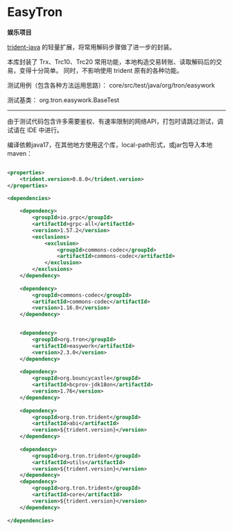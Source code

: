 # EasyTron
**娱乐项目**

[trident-java](https://github.com/tronprotocol/trident) 的轻量扩展，将常用解码步骤做了进一步的封装。


本库封装了 Trx、Trc10、Trc20 常用功能，本地构造交易转账、读取解码后的交易，变得十分简单。
同时，不影响使用 trident 原有的各种功能。

测试用例（包含各种方法运用思路）： core/src/test/java/org/tron/easywork

测试基类： org.tron.easywork.BaseTest

---

由于测试代码包含许多需要鉴权、有速率限制的网络API，打包时请跳过测试，调试请在 IDE 中进行。

编译依赖java17，在其他地方使用这个库，local-path形式，或jar包导入本地maven：

```xml

<properties>
    <trident.version>0.8.0</trident.version>
</properties>

<dependencies>
    
    <dependency>
        <groupId>io.grpc</groupId>
        <artifactId>grpc-all</artifactId>
        <version>1.57.2</version>
        <exclusions>
            <exclusion>
                <groupId>commons-codec</groupId>
                <artifactId>commons-codec</artifactId>
            </exclusion>
        </exclusions>
    </dependency>
    
    <dependency>
        <groupId>commons-codec</groupId>
        <artifactId>commons-codec</artifactId>
        <version>1.16.0</version>
    </dependency>


    <dependency>
        <groupId>org.tron</groupId>
        <artifactId>easywork</artifactId>
        <version>2.3.0</version>
    </dependency>
    
    <dependency>
        <groupId>org.bouncycastle</groupId>
        <artifactId>bcprov-jdk18on</artifactId>
        <version>1.76</version>
    </dependency>
    
    <dependency>
        <groupId>org.tron.trident</groupId>
        <artifactId>abi</artifactId>
        <version>${trident.version}</version>
    </dependency>
    
    <dependency>
        <groupId>org.tron.trident</groupId>
        <artifactId>utils</artifactId>
        <version>${trident.version}</version>
    </dependency>
    <dependency>
        <groupId>org.tron.trident</groupId>
        <artifactId>core</artifactId>
        <version>${trident.version}</version>
    </dependency>
    
</dependencies>
```